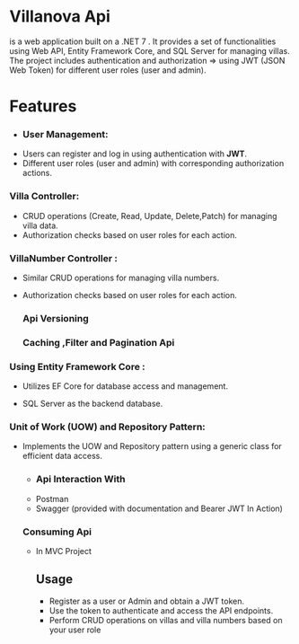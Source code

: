# Villanova Api
is a web application built on a .NET 7 . It provides a set of functionalities using Web API, Entity Framework Core, and SQL Server for managing villas. 
The project includes authentication and authorization => using JWT (JSON Web Token) for different user roles (user and admin).
# Features 
 - ### User Management:
- Users can register and log in using authentication with **JWT**.
- Different user roles (user and admin) with corresponding authorization actions.
 ### Villa Controller:
- CRUD operations (Create, Read, Update, Delete,Patch) for managing villa data.
- Authorization checks based on user roles for each action.
 ### VillaNumber Controller :
  - Similar CRUD operations for managing villa numbers.
  - Authorization checks based on user roles for each action.

    
     ### Api Versioning
    ### Caching ,Filter and Pagination Api
   
 ### Using Entity Framework Core :
   - Utilizes EF Core for database access and management.
   - SQL Server as the backend database.


     ###
     
    
  ### Unit of Work (UOW) and Repository Pattern:
  - Implements the UOW and Repository pattern using a generic class for efficient data access.
    
    - ### Api Interaction With
    - Postman
    - Swagger (provided with documentation and Bearer JWT In Action)
      
    ### Consuming Api
    - In MVC Project

      ## Usage
      - Register as a user or Admin and obtain a JWT token.
       -   Use the token to authenticate and access the API endpoints.
       -  Perform CRUD operations on villas and villa numbers based on your user role
   
   
    
